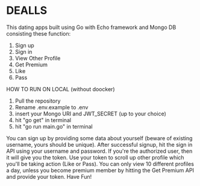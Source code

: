 # DEALLS

This dating apps built using Go with Echo framework and Mongo DB consisting these function:
1. Sign up
2. Sign in
3. View Other Profile
4. Get Premium
5. Like
6. Pass 

HOW TO RUN ON LOCAL (without doocker)
  1. Pull the repository
  2. Rename .env.example to .env
  3. insert your Mongo URI and JWT_SECRET (up to your choice)
  4. hit "go get" in terminal
  5. hit "go run main.go" in terminal 


You can sign up by providing some data about yourself (beware of existing username, yours should be unique). After successful signup, hit the sign in API using your username and password.
If you're the authorized user, then it will give you the token. Use your token to scroll up other profile which you'll be taking action (Like or Pass). 
You can only view 10 different profiles a day, unless you become premium member by hitting the Get Premium API and provide your token. Have Fun!
